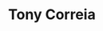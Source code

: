 ---
title : "Tony Correia"
# full screen navigation
first_name : "Tony"
last_name : "Correia"
bg_image : "images/backgrounds/computermeeting.jpg"
# animated text loop
occupations:
- "UC Davis MBA"
- "Project Management Professional (PMP)"
- "Innovator"

# slider background image loop
slider_images:
- "images/slider/slider-1-analysis.jpg"
- "images/slider/slider-2-innovator.jpg"
- "images/slider/slider-3-kanban.jpg"

# button
button:
  enable : true
  label : "Connect"
  link : "#contact"


# custom style
custom_class: "" 
custom_attributes: "" 
custom_css: ""

---